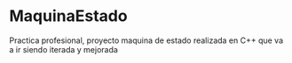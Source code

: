 # MaquinaEstado
Practica profesional, proyecto maquina de estado realizada en C++ que va a ir siendo iterada y mejorada
